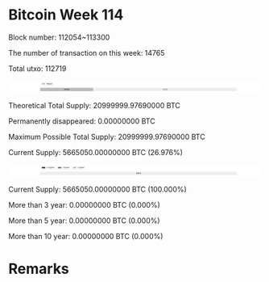 # Bitcoin Week 114

Block number: 112054~113300

The number of transaction on this week: 14765

Total utxo: 112719

![](../images/mined_week114.png)

Theoretical Total Supply: 20999999.97690000 BTC

Permanently disappeared: 0.00000000 BTC

Maximum Possible Total Supply: 20999999.97690000 BTC

Current Supply: 5665050.00000000 BTC (26.976%)

![](../images/year_week114.png)


Current Supply: 5665050.00000000 BTC (100.000%)

More than 3 year: 0.00000000 BTC (0.000%)

More than 5 year: 0.00000000 BTC (0.000%)

More than 10 year: 0.00000000 BTC (0.000%)

# Remarks

